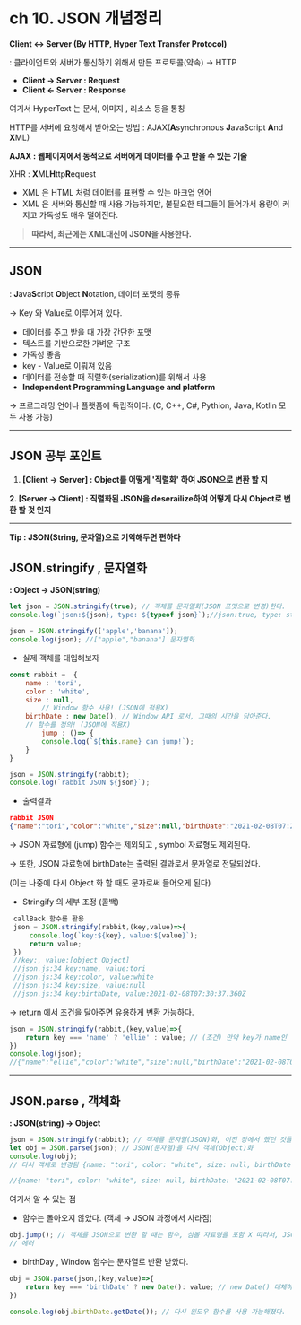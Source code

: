 # ch 10. JSON 개념정리

**Client ↔ Server (By HTTP, Hyper Text Transfer Protocol)** 

: 클라이언트와 서버가 통신하기 위해서 만든 프로토콜(약속) → HTTP 

- **Client → Server : Request**
- **Client ← Server : Response**

여기서 HyperText 는 문서, 이미지 , 리소스 등을 통칭

HTTP를 서버에 요청해서 받아오는 방법 : AJAX(**A**synchronous **J**avaScript **A**nd **X**ML)

**AJAX : 웹페이지에서 동적으로 서버에게 데이터를 주고 받을 수 있는 기술** 

XHR : **X**ML**H**ttp**R**equest

- XML 은 HTML 처럼 데이터를 표현할 수 있는 마크업 언어
- XML 은 서버와 통신할 때 사용 가능하지만, 불필요한 태그들이 들어가서 용량이 커지고 가독성도 매우 떨어진다.

> **따라서, 최근에는 XML대신에 JSON을 사용한다.**

---

## JSON

: **J**ava**S**cript **O**bject **N**otation, 데이터 포맷의 종류 

→ Key 와 Value로 이루어져 있다. 

- 데이터를 주고 받을 때 가장 간단한 포맷
- 텍스트를 기반으로한 가벼운 구조
- 가독성 좋음
- key - Value로 이뤄져 있음
- 데이터를 전송할 때 직렬화(serialization)를 위해서 사용
- **Independent Programming Language and platform**

→ 프로그래밍 언어나 플랫폼에 독립적이다.  (C, C++, C#, Pythion, Java, Kotlin 모두 사용 가능) 

---

## JSON 공부 포인트

1. **[Client → Server] : Object를 어떻게 '직렬화' 하여 JSON으로 변환 할 지** 


**2. [Server → Client] : 직렬화된 JSON을 deserailize하여 어떻게 다시 Object로 변환 할 것 인지** 


---

**Tip : JSON(String, 문자열)으로 기억해두면 편하다** 

## JSON.stringify , 문자열화

**: Object → JSON(string)** 

```jsx
let json = JSON.stringify(true); // 객체를 문자열화(JSON 포맷으로 변경)한다. 
console.log(`json:${json}, type: ${typeof json}`);//json:true, type: string
```

```jsx
json = JSON.stringify(['apple','banana']); 
console.log(json); //["apple","banana"] 문자열화 
```

- 실제 객체를 대입해보자

```jsx
const rabbit =  {
    name : 'tori',
    color : 'white',
    size : null,
		// Window 함수 사용! (JSON에 적용X) 
    birthDate : new Date(), // Window API 로서, 그때의 시간을 담아준다.
    // 함수를 정의! (JSON에 적용X) 
		jump : ()=> {
        console.log(`${this.name} can jump!`);
    }
}

json = JSON.stringify(rabbit);
console.log(`rabbit JSON ${json}`);
```

- 출력결과

```json
rabbit JSON 
{"name":"tori","color":"white","size":null,"birthDate":"2021-02-08T07:24:10.266Z"}
```

→ JSON 자료형에 (jump) 함수는 제외되고 , symbol 자료형도 제외된다.

→ 또한, JSON 자료형에 birthDate는 출력된 결과로서 문자열로 전달되었다. 

(이는 나중에 다시 Object 화 할 때도 문자로써 들어오게 된다) 

- Stringify 의 세부 조정 (콜백)

```jsx
 callBack 함수를 활용
 json = JSON.stringify(rabbit,(key,value)=>{
     console.log(`key:${key}, value:${value}`);
     return value;
 })
 //key:, value:[object Object]
 //json.js:34 key:name, value:tori
 //json.js:34 key:color, value:white
 //json.js:34 key:size, value:null
 //json.js:34 key:birthDate, value:2021-02-08T07:30:37.360Z
```

→ return 에서 조건을 달아주면 유용하게 변환 가능하다. 

```jsx
json = JSON.stringify(rabbit,(key,value)=>{
    return key === 'name' ? 'ellie' : value; // (조건) 만약 key가 name인 것이 있다면 그 값은 ellie로 변경
})
console.log(json);
//{"name":"ellie","color":"white","size":null,"birthDate":"2021-02-08T07:32:55.394Z"}
```

---

## JSON.parse , 객체화

**: JSON(string) → Object**

```jsx
json = JSON.stringify(rabbit); // 객체를 문자열(JSON)화, 이전 장에서 했던 것들 
let obj = JSON.parse(json); // JSON(문자열)을 다시 객체(Object)화
console.log(obj);
// 다시 객체로 변경됨 {name: "tori", color: "white", size: null, birthDate: "2021-02-08T07:34:59.936Z"}
```

```jsx
//{name: "tori", color: "white", size: null, birthDate: "2021-02-08T07:34:59.936Z"}
```

여기서 알 수 있는 점 

- 함수는 돌아오지 않았다. (객체 → JSON 과정에서 사라짐)

```jsx
obj.jump(); // 객체를 JSON으로 변환 할 때는 함수, 심볼 자료형을 포함 X 따라서, JSON을 객체로 변경했을 때 함수는 존재하지 않는다.
// 에러
```

- birthDay , Window 함수는 문자열로 반환 받았다.

```jsx
obj = JSON.parse(json,(key,value)=>{
    return key === 'birthDate' ? new Date(): value; // new Date() 대체하기 (문자열 -> 다시 new Date)
})

console.log(obj.birthDate.getDate()); // 다시 윈도우 함수를 사용 가능해졌다. 
```